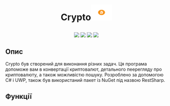 <h1 align="center">Crypto<img width="65" height="50" src="https://github.com/Jekaprio/Crypto/blob/master/LargeTile.scale-100.png"/>
</h1>
<h2 align="center">


</h2>

<p align="center">
  
<img src="https://img.shields.io/github/issues/Jekaprio/Crypto">

<img src="https://img.shields.io/tokei/lines/github/Jekaprio/Crypto" >

<img src="https://img.shields.io/github/commit-activity/w/Jekaprio/Crypto" >

<img src="https://img.shields.io/github/repo-size/Jekaprio/Crypto">

</p>

## Опис

<p align="center">

Crypto був створений для виконання різних задач. Ця програма допоможе вам в конвертації криптовалют, детального пеерегляду про криптовалюту, а також можливістю пошуку. Розроблено за допомогою C# і UWP, також був використаний пакет із NuGet під назвою RestSharp.
  
  
## Функції 
  
  







